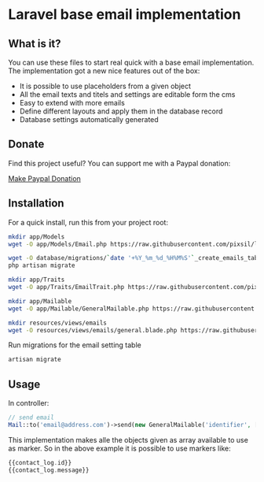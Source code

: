 # Laravel base email implementation


## What is it?

You can use these files to start real quick with a base email implementation. The implementation got a new nice features out of the box:

* It is possible to use placeholders from a given object
* All the email texts and titels and settings are editable form the cms
* Easy to extend with more emails
* Define different layouts and apply them in the database record
* Database settings automatically generated

## Donate

Find this project useful? You can support me with a Paypal donation:

[Make Paypal Donation](https://www.paypal.com/donate/?hosted_button_id=2XCS6R3CTC5BA)

## Installation

For a quick install, run this from your project root:
```bash
mkdir app/Models
wget -O app/Models/Email.php https://raw.githubusercontent.com/pixsil/laravel-base-email-implementation/main/Models/Email.php

wget -O database/migrations/`date '+%Y_%m_%d_%H%M%S'`_create_emails_table.php https://raw.githubusercontent.com/pixsil/laravel-base-email-implementation/main/Migrations/create_emails_table.php
php artisan migrate

mkdir app/Traits
wget -O app/Traits/EmailTrait.php https://raw.githubusercontent.com/pixsil/laravel-base-email-implementation/main/Traits/EmailTrait.php

mkdir app/Mailable
wget -O app/Mailable/GeneralMailable.php https://raw.githubusercontent.com/pixsil/laravel-base-email-implementation/main/Mailable/GeneralMailable.php

mkdir resources/views/emails
wget -O resources/views/emails/general.blade.php https://raw.githubusercontent.com/pixsil/laravel-base-email-implementation/main/Views/general.blade.php
```

Run migrations for the email setting table
```bash
artisan migrate
```

## Usage

In controller:
```php
// send email
Mail::to('email@address.com')->send(new GeneralMailable('identifier', [$contact_log]));
```

This implementation makes alle the objects given as array available to use as marker. So in the above example it is possible to use markers like:

```php
{{contact_log.id}}
{{contact_log.message}}
```
